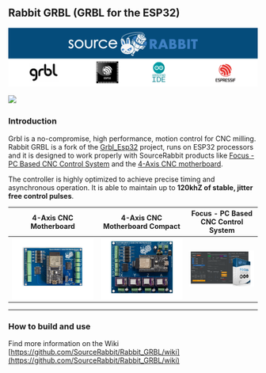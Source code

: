 Rabbit GRBL (GRBL for the ESP32)
------
<p align="center">
<a href="https://www.sourcerabbit.com/"><img src="https://github.com/SourceRabbit/GRBL_ESP32/blob/main/Images/GitHubPageBanner.png" alt="SourceRabbit.com"></a>
</p>

[![](https://dcbadge.vercel.app/api/server/nRKETyjJ7E)](https://discord.gg/nRKETyjJ7E)

### Introduction 
Grbl is a no-compromise, high performance, motion control for CNC milling. Rabbit GRBL is a fork of the [Grbl_Esp32](https://github.com/bdring/Grbl_Esp32) project, runs on ESP32 processors and it is designed to work properly with SourceRabbit products like [Focus - PC Based CNC Control System](https://www.sourcerabbit.com/Shop/pr-i-91-t-focus-cnc-control-software.htm) and the [4-Axis CNC motherboard](https://www.sourcerabbit.com/Shop/pr-i-86-t-4-axis-cnc-motherboard.htm).

The controller is highly optimized to achieve precise timing and asynchronous operation. It is able to maintain up to <b>120khZ of stable, jitter free control pulses</b>.

| 4-Axis CNC Motherboard | 4-Axis CNC Motherboard Compact | Focus - PC Based CNC Control System |
| ------------- | ------------- | ------------- |
|<a href="https://www.sourcerabbit.com/Shop/pr-i-86-t-4-axis-cnc-motherboard.htm"><img src="https://github.com/SourceRabbit/GRBL_ESP32/blob/main/Images/SourceRabbit-4Axis-CNC-Motherboard.png" alt="4-Axis CNC Motherboard"></a> | <a href="https://www.sourcerabbit.com/Shop/pr-i-97-t-4-axis-cnc-motherboard-compact.htm"><img src="https://github.com/SourceRabbit/GRBL_ESP32/blob/main/Images/SourceRabbit-4Axis-CNC-Motherboard-Compact.jpg" alt="4-Axis CNC Motherboard Compact"></a>|<a href="https://www.sourcerabbit.com/Shop/pr-i-91-t-focus-cnc-control-software.htm"><img src="https://github.com/SourceRabbit/GRBL_ESP32/blob/main/Images/FocusGitHub.png" alt="Focus - PC Based CNC Control System"></a>|



---

### How to build and use
Find more information on the Wiki [https://github.com/SourceRabbit/Rabbit_GRBL/wiki](https://github.com/SourceRabbit/Rabbit_GRBL/wiki)
